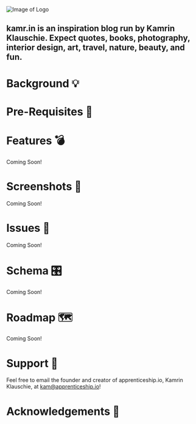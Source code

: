 ![Image of Logo](https://i.imgur.com/hoXPuFR.png)

## kamr.in is an inspiration blog run by Kamrin Klauschie. Expect quotes, books, photography, interior design, art, travel, nature, beauty, and fun.

# Background 💡

# Pre-Requisites 🚩

# Features 💣
Coming Soon!

# Screenshots 👀
Coming Soon!

# Issues 🐛
Coming Soon!

# Schema 🎛️
Coming Soon!

# Roadmap 🗺️
Coming Soon! 

# Support 🧩
Feel free to email the founder and creator of apprenticeship.io, Kamrin Klauschie, at kam@apprenticeship.io!

# Acknowledgements 👊
